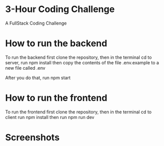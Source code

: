 
# 3-Hour Coding Challenge

A FullStack Coding Challenge

# How to run the backend

To run the backend first clone the repository, then in the terminal cd to server, run npm install then copy the contents of the file .env.example to a new file called .env

After you do that, run npm start

# How to run the frontend

To run the frontend first clone the repository, then in the terminal cd to client run npm install then run npm run dev

# Screenshots


